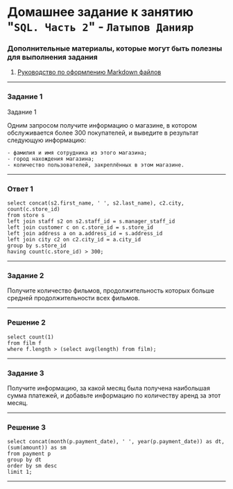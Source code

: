# Домашнее задание к занятию "`SQL. Часть 2`" - `Латыпов Данияр`

   
### Дополнительные материалы, которые могут быть полезны для выполнения задания

1. [Руководство по оформлению Markdown файлов](https://gist.github.com/Jekins/2bf2d0638163f1294637#Code)

---

### Задание 1  

Задание 1

Одним запросом получите информацию о магазине, в котором обслуживается более 300 покупателей, и выведите в результат следующую информацию:

    - фамилия и имя сотрудника из этого магазина;
    - город нахождения магазина;
    - количество пользователей, закреплённых в этом магазине.

---

### Ответ 1

```
select concat(s2.first_name, ' ', s2.last_name), c2.city, count(c.store_id) 
from store s 
left join staff s2 on s2.staff_id = s.manager_staff_id
left join customer c on c.store_id = s.store_id 
left join address a on a.address_id = s.address_id 
left join city c2 on c2.city_id = a.city_id 
group by s.store_id 
having count(c.store_id) > 300;
```

---

### Задание 2 

Получите количество фильмов, продолжительность которых больше средней продолжительности всех фильмов.

---
### Решение 2

```
select count(1)
from film f 
where f.length > (select avg(length) from film);
```

---

### Задание 3

Получите информацию, за какой месяц была получена наибольшая сумма платежей, и добавьте информацию по количеству аренд за этот месяц.

---

### Решение 3

```
select concat(month(p.payment_date), ' ', year(p.payment_date)) as dt, (sum(amount)) as sm
from payment p 
group by dt
order by sm desc 
limit 1;
```

---
